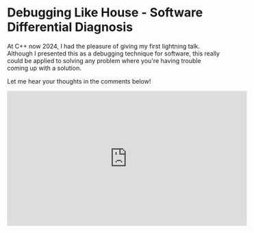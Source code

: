 # Debugging Like House - Software Differential Diagnosis

At C++ now 2024, I had the pleasure of giving my first lightning talk. Although I presented this as a debugging technique for software, this really could be applied to solving any problem where you're having trouble coming up with a solution. 

Let me hear your thoughts in the comments below!

<iframe width="560" height="315" src="https://www.youtube.com/embed/qwtVc5OATkE?si=afig4nSAH1KVhmFd" frameborder="0" allow="accelerometer; autoplay; clipboard-write; encrypted-media; gyroscope; picture-in-picture" allowfullscreen></iframe>
